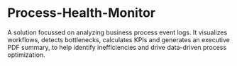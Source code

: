 # Process-Health-Monitor
A solution focussed on analyzing business process event logs. It visualizes workflows, detects bottlenecks, calculates KPIs and generates an executive PDF summary, to help identify inefficiencies and drive data-driven process optimization.
